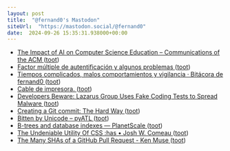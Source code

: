 ```yaml
---
layout: post
title:  "@fernand0's Mastodon"
siteUrl:  "https://mastodon.social/@fernand0"
date:  2024-09-26 15:35:31.938000+00:00
---
```

*  [The Impact of AI on Computer Science Education – Communications of the ACM ](https://cacm.acm.org/news/the-impact-of-ai-on-computer-science-education) ([toot](https://mastodon.social/@fernand0/113204588178150690))
*  [Factor múltiple de autentificación y algunos problemas ](http://fernand0.github.io//mfa-problemas-y-riesgos) ([toot](https://mastodon.social/@fernand0/113204576031629507))
*  [Tiempos complicados, malos comportamientos y vigilancia · Bitácora de fernand0 ](http://blog.elmundoesimperfecto.com/2024/09/26/indicios-tiempos-complicados) ([toot](https://mastodon.social/@fernand0/113204542777274838))
*  [Cable de impresora. ](https://avecesunafoto.wordpress.com/2024/09/26/cable-de-impresora) ([toot](https://mastodon.social/@fernand0/113204470441896883))
*  [Developers Beware: Lazarus Group Uses Fake Coding Tests to Spread Malware ](https://thehackernews.com/2024/09/developers-beware-lazarus-group-uses.htm) ([toot](https://mastodon.social/@fernand0/113204413097632014))
*  [Creating a Git commit: The Hard Way ](https://avestura.dev/blog/creating-a-git-commit-the-hard-wa) ([toot](https://mastodon.social/@fernand0/113203632185896518))
*  [Bitten by Unicode – pyATL ](https://pyatl.dev/2024/09/01/bitten-by-unicode) ([toot](https://mastodon.social/@fernand0/113203355821211336))
*  [B-trees and database indexes — PlanetScale ](https://planetscale.com/blog/btrees-and-database-indexe) ([toot](https://mastodon.social/@fernand0/113203133926689600))
*  [The Undeniable Utility Of CSS :has • Josh W. Comeau ](https://www.joshwcomeau.com/css/has) ([toot](https://mastodon.social/@fernand0/113202981540079981))
*  [The Many SHAs of a GitHub Pull Request - Ken Muse ](https://www.kenmuse.com/blog/the-many-shas-of-a-github-pull-request) ([toot](https://mastodon.social/@fernand0/113202571745972732))
